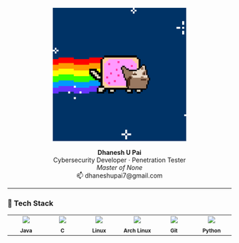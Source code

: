 <p align="center">
  <img src="https://github.com/cxuri/cxuri/blob/main/nyan.gif?raw=true" width="300">
</p>

<p align="center">
  <b>Dhanesh U Pai</b><br>
  Cybersecurity Developer · Penetration Tester<br>
  <i>Master of None</i><br>
  📫 dhaneshupai7@gmail.com
</p>

---

### 🧰 Tech Stack

<table align="center">
  <tr>
    <td align="center" width="100">
      <img src="https://cdn.jsdelivr.net/gh/devicons/devicon/icons/java/java-original.svg" width="40"/><br>
      <sub><b>Java</b></sub>
    </td>
    <td align="center" width="100">
      <img src="https://cdn.jsdelivr.net/gh/devicons/devicon/icons/c/c-original.svg" width="40"/><br>
      <sub><b>C</b></sub>
    </td>
    <td align="center" width="100">
      <img src="https://cdn.jsdelivr.net/gh/devicons/devicon/icons/linux/linux-original.svg" width="40"/><br>
      <sub><b>Linux</b></sub>
    </td>
    <td align="center" width="100">
      <img src="https://cdn.jsdelivr.net/gh/devicons/devicon/icons/archlinux/archlinux-original.svg" width="40"/><br>
      <sub><b>Arch Linux</b></sub>
    </td>
    <td align="center" width="100">
      <img src="https://cdn.jsdelivr.net/gh/devicons/devicon/icons/git/git-original.svg" width="40"/><br>
      <sub><b>Git</b></sub>
    </td>
    <td align="center" width="100">
      <img src="https://cdn.jsdelivr.net/gh/devicons/devicon/icons/python/python-original.svg" width="40"/><br>
      <sub><b>Python</b></sub>
    </td>
  </tr>
</table>

